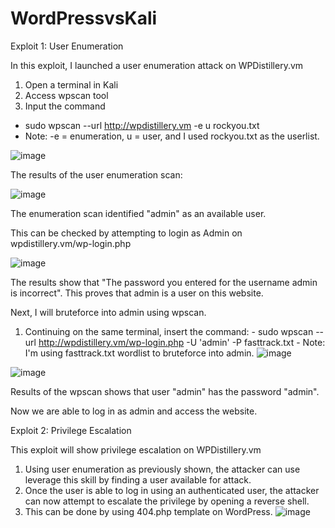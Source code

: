 # WordPressvsKali
Exploit 1: User Enumeration

In this exploit, I launched a user enumeration attack on WPDistillery.vm

1. Open a terminal in Kali
2. Access wpscan tool
3. Input the command
  - sudo wpscan --url http://wpdistillery.vm -e u rockyou.txt
  - Note: -e = enumeration, u = user, and I used rockyou.txt as the userlist.
  
  ![image](https://user-images.githubusercontent.com/111927957/198867624-89719a11-b1f8-4dac-9ea2-abc15ae25f50.png)
  
  The results of the user enumeration scan:
  
  ![image](https://user-images.githubusercontent.com/111927957/198867668-cf89a4a8-8283-4ad0-8e65-b0676c2a8c3c.png)
  
  The enumeration scan identified "admin" as an available user.
  
  This can be checked by attempting to login as Admin on wpdistillery.vm/wp-login.php
  
  ![image](https://user-images.githubusercontent.com/111927957/198867726-35f6a92c-34ed-4111-be9f-97624dd0da9b.png)
  
  The results show that "The password you entered for the username admin is incorrect". This proves that admin is a user on this website. 
  
  Next, I will bruteforce into admin using wpscan.
  
  1. Continuing on the same terminal, insert the command: 
    - sudo wpscan --url http://wpdistillery.vm/wp-login.php -U 'admin' -P fasttrack.txt
    - Note: I'm using fasttrack.txt wordlist to bruteforce into admin.
  ![image](https://user-images.githubusercontent.com/111927957/198867852-f8efa7d9-37e8-4bf9-aee1-a6349979a3dc.png)
  
  ![image](https://user-images.githubusercontent.com/111927957/198867860-d9372c27-a756-4ffc-9b8a-43e7f6f55b2d.png)
  
  Results of the wpscan shows that user "admin" has the password "admin".

  Now we are able to log in as admin and access the website.
  
  Exploit 2: Privilege Escalation
  
  This exploit will show privilege escalation on WPDistillery.vm
  
  1. Using user enumeration as previously shown, the attacker can use leverage this skill by finding a user available for attack.
  2. Once the user is able to log in using an authenticated user, the attacker can now attempt to escalate the privilege by opening a        reverse shell.
  3. This can be done by using 404.php template on WordPress.
      ![image](https://user-images.githubusercontent.com/111927957/198873488-db0d3e67-f8bd-49fc-af98-b69be130547a.png)

  
  

